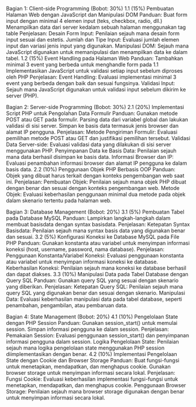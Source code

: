Bagian 1: Client-side Programming (Bobot: 30%)
1.1 (15%) Pembuatan Halaman Web dengan JavaScript dan Manipulasi DOM
Panduan:
Buat form input dengan minimal 4 elemen input (teks, checkbox, radio, dll.)
Menampilkan data dari server kedalam sebuah halaman menggunakan tag table
Penjelasan:
Desain Form Input: Penilaian sejauh mana desain form input sesuai dan estetis.
Jumlah dan Tipe Input: Evaluasi jumlah elemen input dan variasi jenis input yang digunakan.
Manipulasi DOM: Sejauh mana JavaScript digunakan untuk memanipulasi dan menampilkan data ke dalam tabel.
1.2 (15%) Event Handling pada Halaman Web
Panduan:
Tambahkan minimal 3 event yang berbeda untuk menghandle form pada 1.1
Implementasikan JavaScript untuk validasi setiap input sebelum diproses oleh PHP
Penjelasan:
Event Handling: Evaluasi implementasi minimal 3 event yang berbeda dengan baik dan sesuai fungsinya.
Validasi Input: Sejauh mana JavaScript digunakan untuk validasi input sebelum dikirim ke server (PHP).

Bagian 2: Server-side Programming (Bobot: 30%)
2.1 (20%) Implementasi Script PHP untuk Pengolahan Data Formulir
Panduan:
Gunakan metode POST atau GET pada formulir.
Parsing data dari variabel global dan lakukan validasi di sisi server.
Simpan ke basis data termasuk jenis browser dan alamat IP pengguna.
Penjelasan:
Metode Pengiriman Formulir: Evaluasi pemilihan metode POST atau GET dan justifikasi pemilihan tersebut.
Validasi Data Server-side: Evaluasi validasi data yang dilakukan di sisi server menggunakan PHP.
Penyimpanan Data ke Basis Data: Penilaian sejauh mana data berhasil disimpan ke basis data.
Informasi Browser dan IP: Evaluasi penambahan informasi browser dan alamat IP pengguna ke dalam basis data.
2.2 (10%) Penggunaan Objek PHP Berbasis OOP
Panduan:
Objek yang dibuat harus terkait dengan konteks pengembangan web saat ini.
Penjelasan:
Pembuatan Objek: Penilaian sejauh mana objek PHP dibuat dengan benar dan sesuai dengan konteks pengembangan web.
Metode Objek: Evaluasi keberhasilan penggunaan minimal dua metode pada objek dalam skenario tertentu pada halaman web.

Bagian 3: Database Management (Bobot: 20%)
3.1 (5%) Pembuatan Tabel pada Database MySQL
Panduan:
Lampirkan langkah-langkah dalam membuat basisdata dengan syntax basisdata.
Penjelasan:
Ketepatan Syntax Basisdata: Penilaian sejauh mana syntax basis data yang digunakan benar dan sesuai.
3.2 (5%) Konfigurasi Koneksi ke Database MySQL pada File PHP
Panduan:
Gunakan konstanta atau variabel untuk menyimpan informasi koneksi (host, username, password, nama database).
Penjelasan:
Penggunaan Konstanta/Variabel Koneksi: Evaluasi penggunaan konstanta atau variabel untuk menyimpan informasi koneksi ke database.
Keberhasilan Koneksi: Penilaian sejauh mana koneksi ke database berhasil dan dapat diakses.
3.3 (10%) Manipulasi Data pada Tabel Database dengan Query SQL
Panduan:
Gunakan query SQL yang sesuai dengan skenario yang diberikan.
Penjelasan:
Ketepatan Query SQL: Penilaian sejauh mana query SQL yang digunakan benar dan sesuai dengan skenario.
Manipulasi Data: Evaluasi keberhasilan manipulasi data pada tabel database, seperti penambahan, pengambilan, atau pembaruan data.

Bagian 4: State Management (Bobot: 20%)
4.1 (10%) Pengelolaan State dengan PHP Session
Panduan:
Gunakan session_start() untuk memulai session.
Simpan informasi pengguna ke dalam session.
Penjelasan:
Pemakaian Session: Evaluasi penggunaan session_start() dan penyimpanan informasi pengguna dalam session.
Logika Pengelolaan State: Penilaian sejauh mana logika pengelolaan state menggunakan PHP session diimplementasikan dengan benar.
4.2 (10%) Implementasi Pengelolaan State dengan Cookie dan Browser Storage
Panduan:
Buat fungsi-fungsi untuk menetapkan, mendapatkan, dan menghapus cookie.
Gunakan browser storage untuk menyimpan informasi secara lokal.
Penjelasan:
Fungsi Cookie: Evaluasi keberhasilan implementasi fungsi-fungsi untuk menetapkan, mendapatkan, dan menghapus cookie.
Penggunaan Browser Storage: Penilaian sejauh mana browser storage digunakan dengan benar untuk menyimpan informasi secara lokal.
